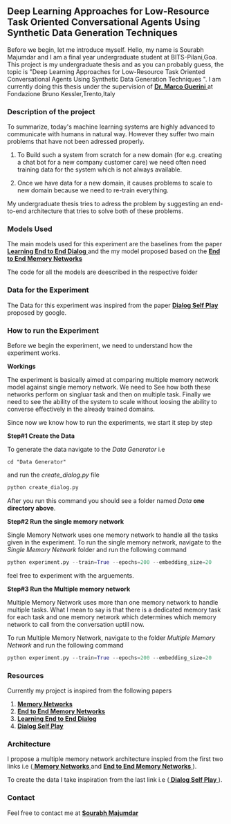 ## Deep Learning Approaches for Low-Resource Task Oriented Conversational Agents Using Synthetic Data Generation Techniques

Before we begin, let me introduce myself. 
Hello, my name is Sourabh Majumdar and I am a final year undergraduate student at BITS-Pilani,Goa.
This project is my undergraduate thesis and as you can probably guess, the topic is "Deep Learning Approaches for Low-Resource Task Oriented Conversational Agents Using Synthetic Data Generation Techniques
".
I am currently doing this thesis under the supervision of [ **Dr. Marco Guerini** ](<mailto:guerini@fbk.eu>) at Fondazione Bruno Kessler,Trento,Italy

### Description of the project

To summarize, today's machine learning systems are highly advanced to communicate with humans in natural way. However they suffer two main problems that have not been adressed properly.

1. To Build such a system from scratch for a new domain (for e.g. creating a chat bot for a new company customer care) we need often need training data for the system which is not always available.

2. Once we have data for a new domain, it causes problems to scale to new domain because we need to re-train everything.

My undergraduate thesis tries to adress the problem by suggesting an end-to-end architecture that tries to solve both of these problems.


### Models Used 

The main models used for this experiment are the baselines from the paper [ **Learning End to End Dialog** ](<https://arxiv.org/abs/1605.07683>) and the my model proposed based on the [ **End to End Memory Networks** ](<https://arxiv.org/abs/1503.08895>)

The code for all the models are deescribed in the respective folder

### Data for the Experiment

The Data for this experiment was inspired from the paper [ **Dialog Self Play** ](<https://arxiv.org/abs/1801.04871>) proposed by google.

### How to run the Experiment

Before we begin the experiment, we need to understand how the experiment works.

**Workings**

The experiment is basically aimed at comparing multiple memory network model against single memory network.
We need to See how both these networks perform on singluar task and then on multiple task.
Finally we need to see the ability of the system to scale without loosing the ability to converse effectively in the already trained domains.

Since now we know how to run the experiments, we start it step by step

**Step#1 Create the Data**

To generate the data navigate to the *Data Generator* i.e

```
cd "Data Generator"
```
and run the *create_dialog.py* file

```python
python create_dialog.py
```

After you run this command you should see a folder named *Data* **one directory above**.

**Step#2 Run the single memory network**

Single Memory Network uses one memory network to handle all the tasks given in the experiment. 
To run the single memory network, navigate to the *Single Memory Network* folder and run the following command

```python
python experiment.py --train=True --epochs=200 --embedding_size=20
```
feel free to experiment with the arguements.

**Step#3 Run the Multiple memory network**

Multiple Memory Network uses more than one memory network to handle multiple tasks.
What I mean to say is that there is a dedicated memory task for each task and one memory network which determines which memory network to call from the conversation uptill now.

To run Multiple Memory Network, navigate to the folder *Multiple Memory Network* and run the following command
```python
python experiment.py --train=True --epochs=200 --embedding_size=20
```

### Resources

Currently my project is inspired from the following papers

1. [ **Memory Networks** ](<https://arxiv.org/abs/1410.3916>)
2. [ **End to End Memory Networks** ](<https://arxiv.org/abs/1503.08895>)
3. [ **Learning End to End Dialog** ](<https://arxiv.org/abs/1605.07683>)
4. [ **Dialog Self Play** ](<https://arxiv.org/abs/1801.04871>)

### Architecture

I propose a multiple memory network architecture inspied from the first two links i.e ([ **Memory Networks** ](<https://arxiv.org/abs/1410.3916>) and [ **End to End Memory Networks** ](<https://arxiv.org/abs/1503.08895>)).

To create the data I take inspiration from the last link i.e ([ **Dialog Self Play** ](<https://arxiv.org/abs/1801.04871>)).



### Contact

Feel free to contact me at [ **Sourabh Majumdar** ](<mailto:msourabh970320@gmail.com>)

